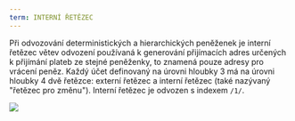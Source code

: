 ```yaml
---
term: INTERNÍ ŘETĚZEC
---
```


Při odvozování deterministických a hierarchických peněženek je interní řetězec větev odvození používaná k generování přijímacích adres určených k přijímání plateb ze stejné peněženky, to znamená pouze adresy pro vrácení peněz. Každý účet definovaný na úrovni hloubky 3 má na úrovni hloubky 4 dvě řetězce: externí řetězec a interní řetězec (také nazývaný "řetězec pro změnu"). Interní řetězec je odvozen s indexem `/1/`.

![](../../dictionnaire/assets/22.png)
